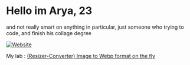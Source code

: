 # Hello im Arya, 23
and not really smart on anything in particular, just someone who trying to code, and finish his collage degree 

[![Website](https://img.shields.io/badge/LinkedIn-0077B5?style=for-the-badge&logo=linkedin&logoColor=white)](https://www.linkedin.com/in/arya-rangga-kusuma)

My lab :
[(Resizer-Converter) Image to Webp format on the fly](https://the-great-ark1109-site.netlify.app/ "Heading link")
